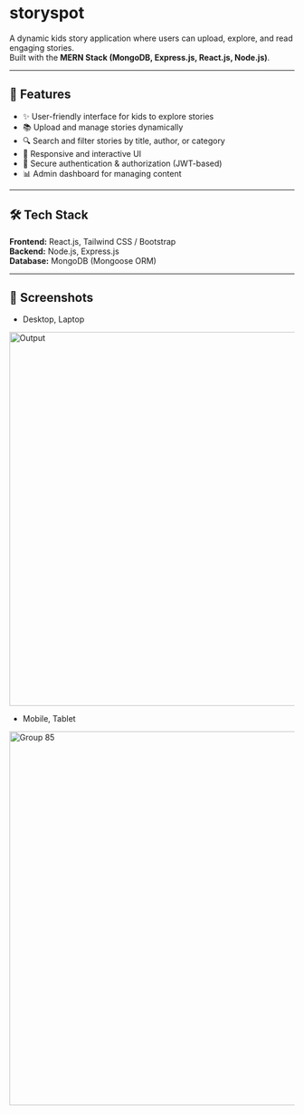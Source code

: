 # storyspot

A dynamic kids story application where users can upload, explore, and read engaging stories.  
Built with the **MERN Stack (MongoDB, Express.js, React.js, Node.js)**.  

---

## 🚀 Features  
- ✨ User-friendly interface for kids to explore stories  
- 📚 Upload and manage stories dynamically  
- 🔍 Search and filter stories by title, author, or category  
- 🎨 Responsive and interactive UI  
- 🔐 Secure authentication & authorization (JWT-based)  
- 📊 Admin dashboard for managing content  

---

## 🛠️ Tech Stack  
**Frontend:** React.js, Tailwind CSS / Bootstrap  
**Backend:** Node.js, Express.js  
**Database:** MongoDB (Mongoose ORM)  

---

## 📸 Screenshots  
- Desktop, Laptop
<img width="1440" height="660" alt="Output" src="https://github.com/user-attachments/assets/af220b33-f453-49ef-840c-913721bcf782" />

- Mobile, Tablet
<img width="1106" height="660" alt="Group 85" src="https://github.com/user-attachments/assets/1e0ced55-957e-4369-8bda-af67ff38c91b" />



